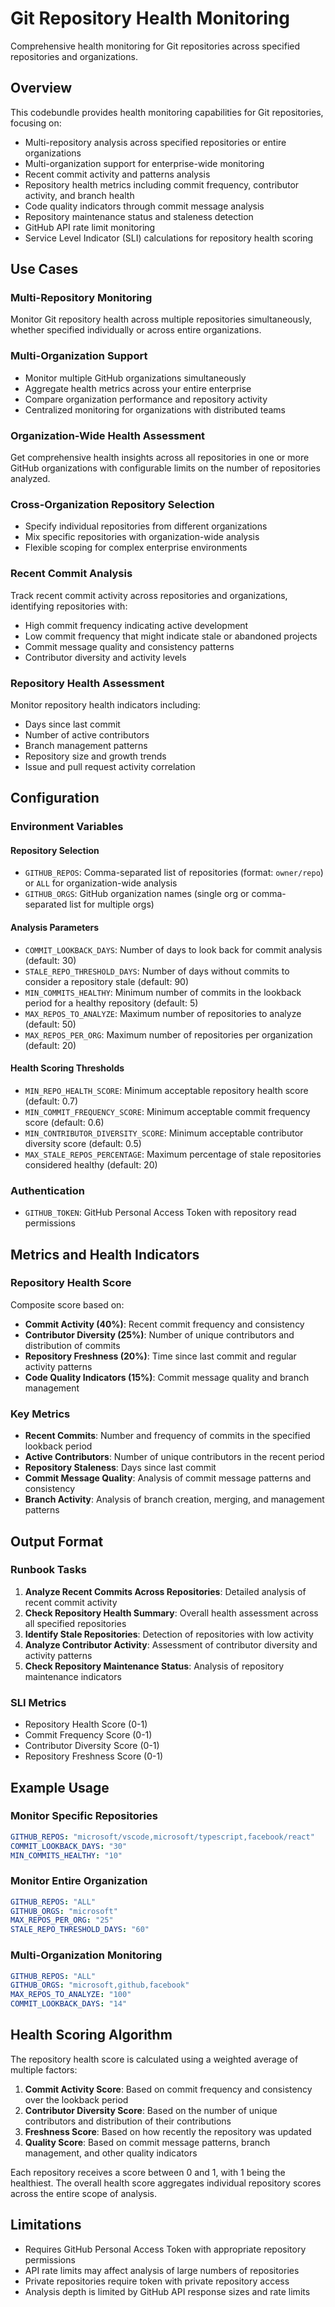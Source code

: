 # Git Repository Health Monitoring

Comprehensive health monitoring for Git repositories across specified repositories and organizations.

## Overview

This codebundle provides health monitoring capabilities for Git repositories, focusing on:
- Multi-repository analysis across specified repositories or entire organizations
- Multi-organization support for enterprise-wide monitoring
- Recent commit activity and patterns analysis
- Repository health metrics including commit frequency, contributor activity, and branch health
- Code quality indicators through commit message analysis
- Repository maintenance status and staleness detection
- GitHub API rate limit monitoring
- Service Level Indicator (SLI) calculations for repository health scoring

## Use Cases

### Multi-Repository Monitoring
Monitor Git repository health across multiple repositories simultaneously, whether specified individually or across entire organizations.

### Multi-Organization Support
- Monitor multiple GitHub organizations simultaneously
- Aggregate health metrics across your entire enterprise
- Compare organization performance and repository activity
- Centralized monitoring for organizations with distributed teams

### Organization-Wide Health Assessment
Get comprehensive health insights across all repositories in one or more GitHub organizations with configurable limits on the number of repositories analyzed.

### Cross-Organization Repository Selection
- Specify individual repositories from different organizations
- Mix specific repositories with organization-wide analysis
- Flexible scoping for complex enterprise environments

### Recent Commit Analysis
Track recent commit activity across repositories and organizations, identifying repositories with:
- High commit frequency indicating active development
- Low commit frequency that might indicate stale or abandoned projects
- Commit message quality and consistency patterns
- Contributor diversity and activity levels

### Repository Health Assessment
Monitor repository health indicators including:
- Days since last commit
- Number of active contributors
- Branch management patterns
- Repository size and growth trends
- Issue and pull request activity correlation

## Configuration

### Environment Variables

#### Repository Selection
- `GITHUB_REPOS`: Comma-separated list of repositories (format: `owner/repo`) or `ALL` for organization-wide analysis
- `GITHUB_ORGS`: GitHub organization names (single org or comma-separated list for multiple orgs)

#### Analysis Parameters
- `COMMIT_LOOKBACK_DAYS`: Number of days to look back for commit analysis (default: 30)
- `STALE_REPO_THRESHOLD_DAYS`: Number of days without commits to consider a repository stale (default: 90)
- `MIN_COMMITS_HEALTHY`: Minimum number of commits in the lookback period for a healthy repository (default: 5)
- `MAX_REPOS_TO_ANALYZE`: Maximum number of repositories to analyze (default: 50)
- `MAX_REPOS_PER_ORG`: Maximum number of repositories per organization (default: 20)

#### Health Scoring Thresholds
- `MIN_REPO_HEALTH_SCORE`: Minimum acceptable repository health score (default: 0.7)
- `MIN_COMMIT_FREQUENCY_SCORE`: Minimum acceptable commit frequency score (default: 0.6)
- `MIN_CONTRIBUTOR_DIVERSITY_SCORE`: Minimum acceptable contributor diversity score (default: 0.5)
- `MAX_STALE_REPOS_PERCENTAGE`: Maximum percentage of stale repositories considered healthy (default: 20)

### Authentication
- `GITHUB_TOKEN`: GitHub Personal Access Token with repository read permissions

## Metrics and Health Indicators

### Repository Health Score
Composite score based on:
- **Commit Activity (40%)**: Recent commit frequency and consistency
- **Contributor Diversity (25%)**: Number of unique contributors and distribution of commits
- **Repository Freshness (20%)**: Time since last commit and regular activity patterns
- **Code Quality Indicators (15%)**: Commit message quality and branch management

### Key Metrics
- **Recent Commits**: Number and frequency of commits in the specified lookback period
- **Active Contributors**: Number of unique contributors in the recent period
- **Repository Staleness**: Days since last commit
- **Commit Message Quality**: Analysis of commit message patterns and consistency
- **Branch Activity**: Analysis of branch creation, merging, and management patterns

## Output Format

### Runbook Tasks
1. **Analyze Recent Commits Across Repositories**: Detailed analysis of recent commit activity
2. **Check Repository Health Summary**: Overall health assessment across all specified repositories
3. **Identify Stale Repositories**: Detection of repositories with low activity
4. **Analyze Contributor Activity**: Assessment of contributor diversity and activity patterns
5. **Check Repository Maintenance Status**: Analysis of repository maintenance indicators

### SLI Metrics
- Repository Health Score (0-1)
- Commit Frequency Score (0-1)
- Contributor Diversity Score (0-1)
- Repository Freshness Score (0-1)

## Example Usage

### Monitor Specific Repositories
```yaml
GITHUB_REPOS: "microsoft/vscode,microsoft/typescript,facebook/react"
COMMIT_LOOKBACK_DAYS: "30"
MIN_COMMITS_HEALTHY: "10"
```

### Monitor Entire Organization
```yaml
GITHUB_REPOS: "ALL"
GITHUB_ORGS: "microsoft"
MAX_REPOS_PER_ORG: "25"
STALE_REPO_THRESHOLD_DAYS: "60"
```

### Multi-Organization Monitoring
```yaml
GITHUB_REPOS: "ALL"
GITHUB_ORGS: "microsoft,github,facebook"
MAX_REPOS_TO_ANALYZE: "100"
COMMIT_LOOKBACK_DAYS: "14"
```

## Health Scoring Algorithm

The repository health score is calculated using a weighted average of multiple factors:

1. **Commit Activity Score**: Based on commit frequency and consistency over the lookback period
2. **Contributor Diversity Score**: Based on the number of unique contributors and distribution of their contributions
3. **Freshness Score**: Based on how recently the repository was updated
4. **Quality Score**: Based on commit message patterns, branch management, and other quality indicators

Each repository receives a score between 0 and 1, with 1 being the healthiest. The overall health score aggregates individual repository scores across the entire scope of analysis.

## Limitations

- Requires GitHub Personal Access Token with appropriate repository permissions
- API rate limits may affect analysis of large numbers of repositories
- Private repositories require token with private repository access
- Analysis depth is limited by GitHub API response sizes and rate limits
